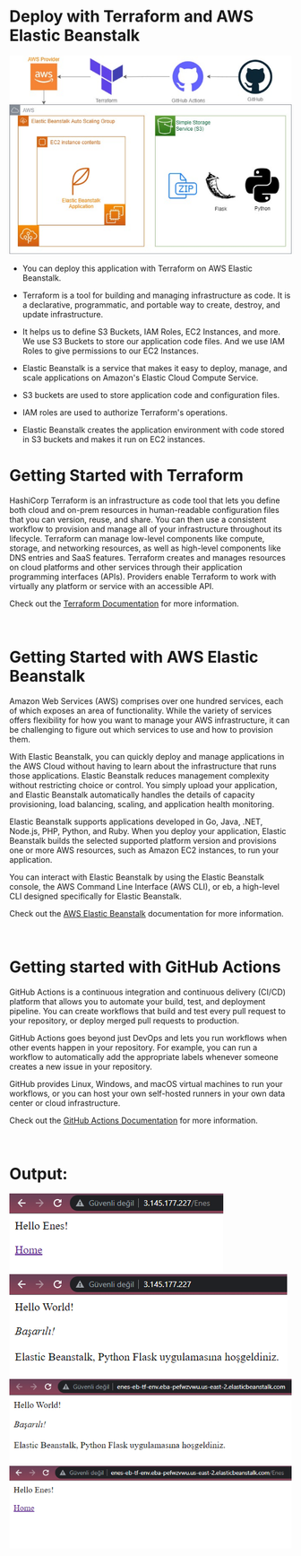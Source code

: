 # Deploy with Terraform and AWS Elastic Beanstalk

![diagram](/diagram.jpg)

- You can deploy this application with Terraform on AWS Elastic Beanstalk.

- Terraform is a tool for building and managing infrastructure as code. It is a declarative,
  programmatic, and portable way to create, destroy, and update infrastructure.

- It helps us to define S3 Buckets, IAM Roles, EC2 Instances, and more.
  We use S3 Buckets to store our application code files.
  And we use IAM Roles to give permissions to our EC2 Instances.

- Elastic Beanstalk is a service that makes it easy to deploy, manage, and scale
  applications on Amazon's Elastic Cloud Compute Service.
- S3 buckets are used to store application code and configuration files.
- IAM roles are used to authorize Terraform's operations.
- Elastic Beanstalk creates the application environment with code stored in S3 buckets and makes it run on EC2 instances.

# Getting Started with Terraform

HashiCorp Terraform is an infrastructure as code tool that lets you define both cloud and on-prem resources in human-readable configuration files that you can version, reuse, and share. You can then use a consistent workflow to provision and manage all of your infrastructure throughout its lifecycle. Terraform can manage low-level components like compute, storage, and networking resources, as well as high-level components like DNS entries and SaaS features.
Terraform creates and manages resources on cloud platforms and other services through their application programming interfaces (APIs). Providers enable Terraform to work with virtually any platform or service with an accessible API.

Check out the [Terraform Documentation](https://www.terraform.io/intro) for more information.

<br>

# Getting Started with AWS Elastic Beanstalk

Amazon Web Services (AWS) comprises over one hundred services, each of which exposes an area of functionality. While the variety of services offers flexibility for how you want to manage your AWS infrastructure, it can be challenging to figure out which services to use and how to provision them.

With Elastic Beanstalk, you can quickly deploy and manage applications in the AWS Cloud without having to learn about the infrastructure that runs those applications. Elastic Beanstalk reduces management complexity without restricting choice or control. You simply upload your application, and Elastic Beanstalk automatically handles the details of capacity provisioning, load balancing, scaling, and application health monitoring.

Elastic Beanstalk supports applications developed in Go, Java, .NET, Node.js, PHP, Python, and Ruby. When you deploy your application, Elastic Beanstalk builds the selected supported platform version and provisions one or more AWS resources, such as Amazon EC2 instances, to run your application.

You can interact with Elastic Beanstalk by using the Elastic Beanstalk console, the AWS Command Line Interface (AWS CLI), or eb, a high-level CLI designed specifically for Elastic Beanstalk.

Check out the [AWS Elastic Beanstalk](https://aws.amazon.com/elasticbeanstalk/) documentation for more information.

<br>

# Getting started with GitHub Actions

GitHub Actions is a continuous integration and continuous delivery (CI/CD) platform that allows you to automate your build, test, and deployment pipeline. You can create workflows that build and test every pull request to your repository, or deploy merged pull requests to production.

GitHub Actions goes beyond just DevOps and lets you run workflows when other events happen in your repository. For example, you can run a workflow to automatically add the appropriate labels whenever someone creates a new issue in your repository.

GitHub provides Linux, Windows, and macOS virtual machines to run your workflows, or you can host your own self-hosted runners in your own data center or cloud infrastructure.

Check out the [GitHub Actions Documentation](https://help.github.com/en/actions/getting-started-with-github-actions/about-github-actions) for more information.

<br>

# Output:

![screenshot](</images/screenshot%20(4).png>)
![screenshot](</images/screenshot%20(3).png>)
![screenshot](</images/screenshot%20(1).png>)
![screenshot](</images/screenshot%20(2).png>)
